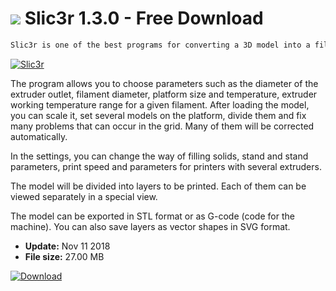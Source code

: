 # ![](https://cdn.softexe.net/static/icon/d/slic3r-9625.png) Slic3r 1.3.0 - Free Download

```sh
Slic3r is one of the best programs for converting a 3D model into a file to be printed on a 3D printer. The program can prepare code for RepRap printers (Prusa Mendel, MendelMax, Huxley, Tantillus and others), Ultimaker, Makerbot, Lulzbot AO-100, TAZ, MakerGear M2, Rostock, Mach3, Bukobot and many more. The program can be used with a graphical user interface or command line.
```
[![Slic3r](https://gallery.dpcdn.pl/imgc/Tools/67454/g_-_420x350_1.5_-_x20160425171754_0.png)](https://softexe.net/win/multimedia/graphics-design/slic3r:afbe.html)

The program allows you to choose parameters such as the diameter of the extruder outlet, filament diameter, platform size and temperature, extruder working temperature range for a given filament. After loading the model, you can scale it, set several models on the platform, divide them and fix many problems that can occur in the grid. Many of them will be corrected automatically. 
 
 
 In the settings, you can change the way of filling solids, stand and stand parameters, print speed and parameters for printers with several extruders. 
 
 
 The model will be divided into layers to be printed. Each of them can be viewed separately in a special view. 
 
 
 The model can be exported in STL format or as G-code (code for the machine). You can also save layers as vector shapes in SVG format.


- **Update:** Nov 11 2018
- **File size:** 27.00 MB

[![Download](https://cdn.softexe.net/static/img/download.png)](https://softexe.net/win/multimedia/graphics-design/slic3r:afbe.html)

